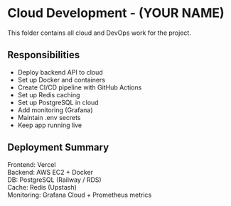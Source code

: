 # Cloud Development - (YOUR NAME)

This folder contains all cloud and DevOps work for the project.

## Responsibilities
- Deploy backend API to cloud
- Set up Docker and containers
- Create CI/CD pipeline with GitHub Actions
- Set up Redis caching
- Set up PostgreSQL in cloud
- Add monitoring (Grafana)
- Maintain .env secrets
- Keep app running live

## Deployment Summary
Frontend: Vercel  
Backend: AWS EC2 + Docker  
DB: PostgreSQL (Railway / RDS)  
Cache: Redis (Upstash)  
Monitoring: Grafana Cloud + Prometheus metrics
